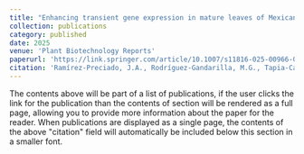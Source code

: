 ```yaml
---
title: "Enhancing transient gene expression in mature leaves of Mexican lime (Citrus aurantifolia) through Agrobacterium-mediated transformation"
collection: publications
category: published
date: 2025
venue: 'Plant Biotechnology Reports'
paperurl: 'https://link.springer.com/article/10.1007/s11816-025-00966-0'
citation: 'Ramírez-Preciado, J.A., Rodríguez-Gandarilla, M.G., Tapia-Campos, E. et al. Enhancing transient gene expression in mature leaves of Mexican lime (Citrus aurantifolia) through Agrobacterium-mediated transformation. Plant Biotechnol Rep 19, 167–180 (2025).'
---
```


The contents above will be part of a list of publications, if the user clicks the link for the publication than the contents of section will be rendered as a full page, allowing you to provide more information about the paper for the reader. When publications are displayed as a single page, the contents of the above "citation" field will automatically be included below this section in a smaller font.

